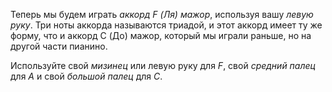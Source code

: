 Теперь мы будем играть *аккорд F (Ля) мажор*, используя вашу *левую руку*.
Три ноты аккорда называются триадой, и этот аккорд имеет ту же форму, что
и аккорд C (До) мажор, который мы играли раньше, но на другой части пианино.

Используйте свой *мизинец* или левую руку для *F*, свой *средний палец* для *A*
и свой *большой палец* для *C*.
